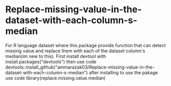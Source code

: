 # Replace-missing-value-in-the-dataset-with-each-column-s-median
For R language dataset where this package provide function that can detect missing value and replace them with each of the dataset column's median(im new to this). 
First install devtool with install.packages("devtools")
then use code devtools::install_github("ammarazak03/Replace-missing-value-in-the-dataset-with-each-column-s-median")
after installing to use the pakage use code library(replace.missing.value.median)
